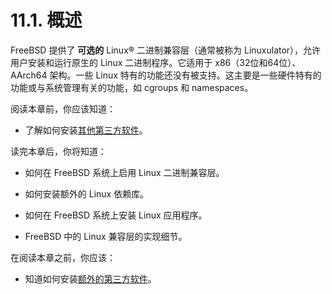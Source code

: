 # 11.1. 概述

 FreeBSD 提供了 **可选的** Linux® 二进制兼容层（通常被称为 Linuxulator），允许用户安装和运行原生的 Linux 二进制程序。它适用于 x86（32位和64位）、AArch64 架构。一些 Linux 特有的功能还没有被支持。这主要是一些硬件特有的功能或与系统管理有关的功能，如 cgroups 和 namespaces。

阅读本章前，你应该知道：

- 了解如何安装[其他第三方软件](https://docs.freebsd.org/en/books/handbook/ports/#ports)。

读完本章后，你将知道：

- 如何在 FreeBSD 系统上启用 Linux 二进制兼容层。

- 如何安装额外的 Linux 依赖库。

- 如何在 FreeBSD 系统上安装 Linux 应用程序。

- FreeBSD 中的 Linux 兼容层的实现细节。

在阅读本章之前，你应该：

- 知道如何安装[额外的第三方软件](https://docs.freebsd.org/en/books/handbook/ports/index.html#ports)。
